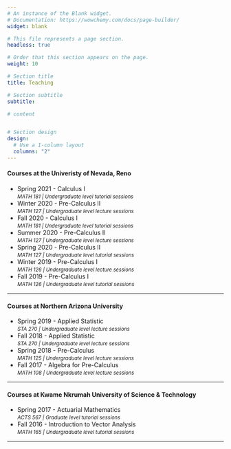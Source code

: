 ```yaml
---
# An instance of the Blank widget.
# Documentation: https://wowchemy.com/docs/page-builder/
widget: blank

# This file represents a page section.
headless: true

# Order that this section appears on the page.
weight: 10

# Section title
title: Teaching

# Section subtitle
subtitle:

# content


# Section design
design:
  # Use a 1-column layout
  columns: "2" 
---
```


#### Courses at the Univeristy of Nevada, Reno
* Spring 2021 - Calculus I \
  *<small>MATH 181 | Undergraduate level tutorial sessions</small>*
* Winter 2020 - Pre-Calculus II <br/>
   *<small>MATH 127 | Undergraduate level lecture sessions</small>* 
* Fall 2020 - Calculus I <br/>
   *<small>MATH 181 | Undergraduate level tutorial sessions</small>*
* Summer 2020 - Pre-Calculus II <br/>
   *<small>MATH 127 | Undergraduate level lecture sessions</small>*
* Spring 2020 - Pre-Calculus II <br/>
   *<small>MATH 127 | Undergraduate level tutorial sessions</small>*
* Winter 2019 - Pre-Calculus I <br/>
   *<small>MATH 126 | Undergraduate level lecture sessions</small>*
* Fall 2019 - Pre-Calculus I <br/>
   *<small>MATH 126 | Undergraduate level tutorial sessions</small>* 

---

#### Courses at Northern Arizona University
* Spring 2019 - Applied Statistic \
  *<small>STA 270 | Undergraduate level lecture sessions</small>*
* Fall 2018 - Applied Statistic \
  *<small>STA 270 | Undergraduate level lecture sessions</small>*
* Spring 2018 - Pre-Calculus \
  *<small>MATH 125 | Undergraduate level lecture sessions</small>*
* Fall 2017 - Algebra for Pre-Calculus \
  *<small>MATH 108 | Undergraduate level lecture sessions</small>*
  
---

#### Courses at Kwame Nkrumah University of Science & Technology
* Spring 2017 - Actuarial Mathematics \
  *<small>ACTS 567 | Graduate level tutorial sessions</small>*
* Fall 2016 - Introduction to Vector Analysis \
  *<small>MATH 165 | Undergraduate level tutorial sessions</small>*

---







  
